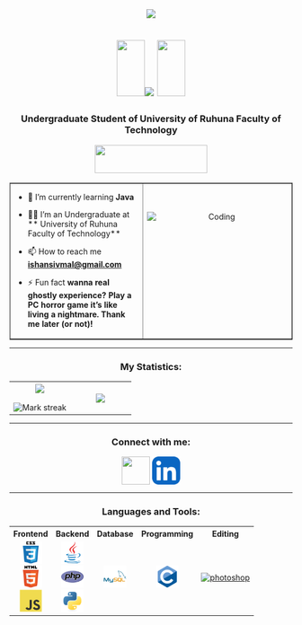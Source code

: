 <p align="center"><picture align="center"><img align="center" src = "https://github.com/7oSkaaa/7oSkaaa/blob/main/Images/about_me.gif?raw=true" width = 50px></picture></p>
<h1 align="center"><img height="100" width="50" src="https://github.com/JayantGoel001/JayantGoel001/blob/master/WEBP/left.webp"><img id="typing-text" src="https://readme-typing-svg.herokuapp.com?color=%2336BCF7&size=35&center=true&vCenter=true&width=650&height=100&lines=Hi+%F0%9F%91%8B%2C+I'm+Ishan+Sivmal">
<img height="100" width="50" src="https://github.com/JayantGoel001/JayantGoel001/blob/master/WEBP/right.webp"></h1>
<h3 align="center">Undergraduate Student of University of Ruhuna  Faculty of Technology </h3>
<p align="center">
  <img src="https://komarev.com/ghpvc/?username=ishansivmal&label=Profile%20views&color=0e75b6&style=flat" width="200" height="50" />
</p>


<table align="center" border="none" border="0">
<tr border="none">
<td width="50%" align="left">
 
- 🌱 I’m currently learning **Java**

- 🧑‍🎓 I’m an Undergraduate at ** University of Ruhuna  Faculty of Technology**


- 📫 How to reach me **ishansivmal@gmail.com**
  
- ⚡ Fun fact **wanna real ghostly experience? Play a PC horror game it’s like living a nightmare. Thank me later (or not)!**

</td>
<td width="50%" align="center">
<img align="center" alt="Coding" width="250" height="150" src="https://media2.giphy.com/media/v1.Y2lkPTc5MGI3NjExb2dpdmdtN3B4dXQ3aHZjang0bnE5dG1lcng2NXl1ZHE5aXo1Y29lYyZlcD12MV9pbnRlcm5hbF9naWZfYnlfaWQmY3Q9Zw/bAQH7WXKqtIBrPs7sR/giphy.webp" style="display:block; overflow:hidden;"/>




<h3 align="center">
  
</h3>

  
  </td>
</tr>
</table>

---

<h3 align="center">My Statistics:</h3>

<p align="center">
<table align="center">
<tr border="none">
<td width="50%" align="center">
  
  <img  align="center"  src="https://github-readme-stats.vercel.app/api?username=ishansivmal&theme=dark&show_icons=true&count_private=true" />
  <br></br>
  <img  title="🔥 Get streak stats for your profile at git.io/streak-stats" alt="Mark streak" src="https://github-readme-streak-stats.herokuapp.com/?user=ishansivmal&theme=dark&hide_border=false" /> 
</td>
<td width="50%" align="center">

  <img  align="center"  src="https://github-readme-stats.anuraghazra1.vercel.app/api/top-langs/?username=ishansivmal&theme=dark&hide_border=false&no-bg=true&no-frame=true&langs_count=10"/>
  
  </td>
</tr>
</table>


---

<h3 align="center">Connect with me:</h3>
<p align="center">
<a href="https://www.facebook.com/ishan.sivmal?mibextid=ZbWKwL" target="blank"><img align="center" src="https://raw.githubusercontent.com/rahuldkjain/github-profile-readme-generator/master/src/images/icons/Social/facebook.svg"  height="50" width="50" /></a>
<a href="https://www.linkedin.com/in/ishan-sivmal-9a8035298?utm_source=share&utm_campaign=share_via&utm_content=profile&utm_medium=android_app" target="blank"><img align="center" src="https://github.com/tandpfun/skill-icons/blob/main/icons/LinkedIn.svg"  height="50" width="50" /></a>



</p>

---

<h3 align="center">Languages and Tools:</h3>


<table align="center">
  <tr>
    <th>Frontend</th>
    <th>Backend</th>
    <th>Database</th>
    <th>Programming</th>
    <th>Editing</th>
  </tr>
  <tr>
    <td align="center">
      <a href="https://www.w3schools.com/css/" target="_blank" rel="noreferrer">
        <img src="https://raw.githubusercontent.com/devicons/devicon/master/icons/css3/css3-original-wordmark.svg" alt="css3" width="40" height="40"/>
      </a><br>
      <a href="https://www.w3.org/html/" target="_blank" rel="noreferrer">
        <img src="https://raw.githubusercontent.com/devicons/devicon/master/icons/html5/html5-original-wordmark.svg" alt="html5" width="40" height="40"/>
      </a><br>
      <a href="https://developer.mozilla.org/en-US/docs/Web/JavaScript" target="_blank" rel="noreferrer">
        <img src="https://raw.githubusercontent.com/devicons/devicon/master/icons/javascript/javascript-original.svg" alt="javascript" width="40" height="40"/>
      </a>
    </td>
    <td align="center">
      <a href="https://www.java.com" target="_blank" rel="noreferrer">
        <img src="https://raw.githubusercontent.com/devicons/devicon/master/icons/java/java-original.svg" alt="java" width="40" height="40"/>
      </a><br>
      <a href="https://www.php.net" target="_blank" rel="noreferrer">
        <img src="https://raw.githubusercontent.com/devicons/devicon/master/icons/php/php-original.svg" alt="php" width="40" height="40"/>
      </a><br>
      <a href="https://www.python.org" target="_blank" rel="noreferrer">
        <img src="https://raw.githubusercontent.com/devicons/devicon/master/icons/python/python-original.svg" alt="python" width="40" height="40"/>
      </a>
    </td>
    <td align="center">
      <a href="https://www.mysql.com/" target="_blank" rel="noreferrer">
        <img src="https://raw.githubusercontent.com/devicons/devicon/master/icons/mysql/mysql-original-wordmark.svg" alt="mysql" width="40" height="40"/>
      </a>
    </td>
    <td align="center">
      <a href="https://www.cprogramming.com/" target="_blank" rel="noreferrer">
        <img src="https://raw.githubusercontent.com/devicons/devicon/master/icons/c/c-original.svg" alt="c" width="40" height="40"/>
      </a>
    </td>
    <td align="center">
      <a href="https://www.photoshop.com/en" target="_blank" rel="noreferrer">
        <img src="https://github.com/Scar1109/skill-icons/blob/Scar1109/icons/Photoshop.svg" alt="photoshop" width="50" height="50"/>
      </a>
    </td>

    
  </tr>
</table>







